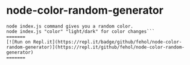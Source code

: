 # node-color-random-generator

````random colors are generated, hex# are shown in the middle.
node index.js command gives you a random color.
node index.js "color" "light/dark" for color changes```
=======
[![Run on Repl.it](https://repl.it/badge/github/fehol/node-color-random-generator)](https://repl.it/github/fehol/node-color-random-generator)
=======
